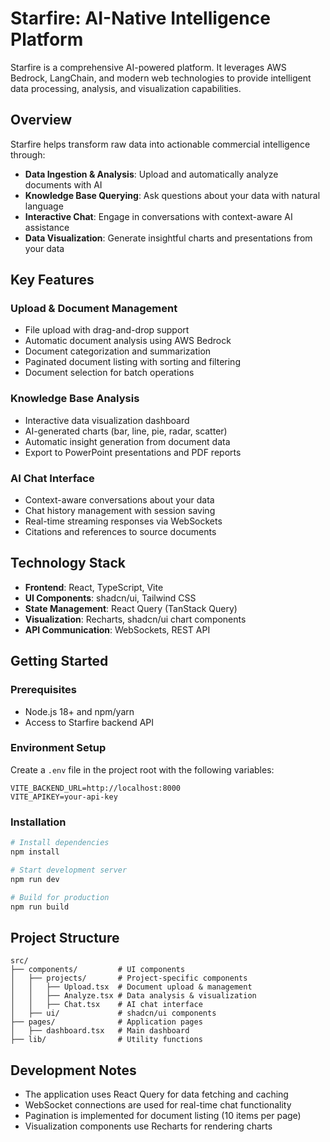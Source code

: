 # Starfire: AI-Native Intelligence Platform

Starfire is a comprehensive AI-powered platform. It leverages AWS Bedrock, LangChain, and modern web technologies to provide intelligent data processing, analysis, and visualization capabilities.

## Overview

Starfire helps transform raw data into actionable commercial intelligence through:

- **Data Ingestion & Analysis**: Upload and automatically analyze documents with AI
- **Knowledge Base Querying**: Ask questions about your data with natural language
- **Interactive Chat**: Engage in conversations with context-aware AI assistance
- **Data Visualization**: Generate insightful charts and presentations from your data

## Key Features

### Upload & Document Management
- File upload with drag-and-drop support
- Automatic document analysis using AWS Bedrock
- Document categorization and summarization
- Paginated document listing with sorting and filtering
- Document selection for batch operations

### Knowledge Base Analysis
- Interactive data visualization dashboard
- AI-generated charts (bar, line, pie, radar, scatter)
- Automatic insight generation from document data
- Export to PowerPoint presentations and PDF reports

### AI Chat Interface
- Context-aware conversations about your data
- Chat history management with session saving
- Real-time streaming responses via WebSockets
- Citations and references to source documents

## Technology Stack

- **Frontend**: React, TypeScript, Vite
- **UI Components**: shadcn/ui, Tailwind CSS
- **State Management**: React Query (TanStack Query)
- **Visualization**: Recharts, shadcn/ui chart components
- **API Communication**: WebSockets, REST API

## Getting Started

### Prerequisites
- Node.js 18+ and npm/yarn
- Access to Starfire backend API

### Environment Setup

Create a `.env` file in the project root with the following variables:

```env
VITE_BACKEND_URL=http://localhost:8000
VITE_APIKEY=your-api-key
```

### Installation

```bash
# Install dependencies
npm install

# Start development server
npm run dev

# Build for production
npm run build
```

## Project Structure

```
src/
├── components/         # UI components
│   ├── projects/       # Project-specific components
│   │   ├── Upload.tsx  # Document upload & management
│   │   ├── Analyze.tsx # Data analysis & visualization
│   │   ├── Chat.tsx    # AI chat interface
│   ├── ui/             # shadcn/ui components
├── pages/              # Application pages
│   ├── dashboard.tsx   # Main dashboard
├── lib/                # Utility functions
```

## Development Notes

- The application uses React Query for data fetching and caching
- WebSocket connections are used for real-time chat functionality
- Pagination is implemented for document listing (10 items per page)
- Visualization components use Recharts for rendering charts
